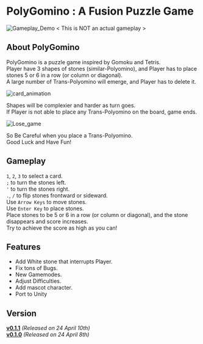 
PolyGomino : A Fusion Puzzle Game
============================================

![Gameplay_Demo](https://github.com/in-zet/PolyGomino/assets/74442374/2c979654-0311-4794-8cd3-5158c583f528)
< This is NOT an actual gameplay >


About PolyGomino
-------------------------
PolyGomino is a puzzle game inspired by Gomoku and Tetris. \
Player have 3 shapes of stones (similar-Polyomino), and Player has to place stones 5 or 6 in a row (or column or diagonal). \
A large number of Trans-Polyomino will emerge, and Player has to delete it.

![card_animation](https://github.com/in-zet/PolyGomino/assets/74442374/0c01e45a-20ec-471e-94a8-2753bd3ea056)

Shapes will be complexier and harder as turn goes. \
If Player is not able to place any Trans-Polyomino on the board, game ends.

![Lose_game](https://github.com/in-zet/PolyGomino/assets/74442374/3c12d7c8-cf49-4011-a681-c337b7020420)

So Be Careful when you place a Trans-Polyomino. \
Good Luck and Have Fun!


Gameplay
-----------------------
```1```, ```2```, ```3``` to select a card. \
```;``` to turn the stones left. \
```'``` to turn the stones right. \
```.```, ```/``` to flip stones frontward or sideward. \
Use ```Arrow Keys``` to move stones. \
Use ```Enter Key``` to place stones. \
Place stones to be 5 or 6 in a row (or column or diagonal), and the stone disappears and score increases. \
Try to achieve the score as high as you can!


Features
-----------------------
 - Add White stone that interrupts Player.
 - Fix tons of Bugs.
 - New Gamemodes.
 - Adjust Difficulties.
 - Add mascot character.
 - Port to Unity


Version
------------------------
[**v0.1.1**](https://github.com/in-zet/PolyGomino/releases/tag/v0.1.1) _(Released on 24 April 10th)_ \
[**v0.1.0**](https://github.com/in-zet/PolyGomino/releases/tag/v0.1.0) _(Released on 24 April 8th)_

